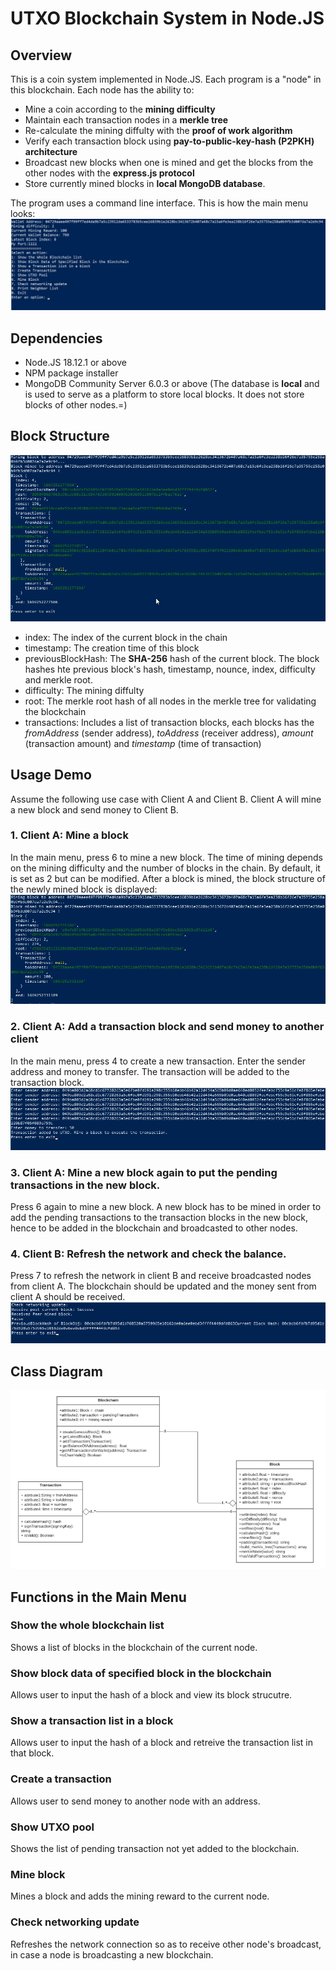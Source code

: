 # UTXO Blockchain System in Node.JS

## Overview
This is a coin system implemented in Node.JS. Each program is a "node" in this blockchain. Each node has the ability to:

- Mine a coin according to the **mining difficulty**
- Maintain each transaction nodes in a **merkle tree**
- Re-calculate the mining diffulty with the **proof of work algorithm**
- Verify each transaction block using **pay-to-public-key-hash (P2PKH) architecture**
- Broadcast new blocks when one is mined and get the blocks from the
other nodes with the **express.js protocol**
- Store currently mined blocks in **local MongoDB database**.

The program uses a command line interface. This is how the main menu looks:
![alt text](./Screenshots/Menu.png)

## Dependencies
- Node.JS 18.12.1 or above
- NPM package installer
- MongoDB Community Server 6.0.3 or above (The database is **local** and is used to serve as a platform to store local blocks. It does not store blocks of other nodes.=)

## Block Structure
![alt text](./Screenshots/BlockStructure.png)
- index: The index of the current block in the chain
- timestamp: The creation time of this block
- previousBlockHash: The **SHA-256** hash of the current block. The block hashes hte previous block's hash, timestamp, nounce, index, difficulty and merkle root.
- difficulty: The mining diffulty
- root: The merkle root hash of all nodes in the merkle tree for validating the blockchain
- transactions: Includes a list of transaction blocks, each blocks has the *fromAddress* (sender address), *toAddress* (receiver address), *amount* (transaction amount) and *timestamp* (time of transaction)


## Usage Demo

Assume the following use case with Client A and Client B. Client A will mine a new block and send money to Client B.
### 1. Client A: Mine a block

In the main menu, press 6 to mine a new block. The time of mining depends on the mining difficulty and the number of blocks in the chain. By default, it is set as 2 but can be modified. After a block is mined, the block structure of the newly mined block is displayed:
![alt text](./Screenshots/1.png)

### 2. Client A: Add a transaction block and send money to another client

In the main menu, press 4 to create a new transaction. Enter the sender address and money to transfer. The transaction will be added to the transaction block.
![alt text](./Screenshots/2.png)

### 3. Client A: Mine a new block again to put the pending transactions in the new block.

Press 6 again to mine a new block. A new block has to be mined in order to add the pending transactions to the transaction blocks in the new block, hence to be added in the blockchain and broadcasted to other nodes.

### 4. Client B: Refresh the network and check the balance.

Press 7 to refresh the network in client B and receive broadcasted nodes from client A. The blockchain should be updated and the money sent from client A should be received.
![alt text](./Screenshots/4.png)

## Class Diagram
![alt text](./Screenshots/ClassDiagram.png)

## Functions in the Main Menu

### Show the whole blockchain list
Shows a list of blocks in the blockchain of the current node.

### Show block data of specified block in the blockchain
Allows user to input the hash of a block and view its block strucutre.

### Show a transaction list in a block
Allows user to input the hash of a block and retreive the transaction list in that block.

### Create a transaction
Allows user to send money to another node with an address.


### Show UTXO pool
Shows the list of pending transaction not yet added to the blockchain.

### Mine block
Mines a block and adds the mining reward to the current node. 

### Check networking update
Refreshes the network connection so as to receive other node's broadcast, in case a node is broadcasting a new blockchain.
